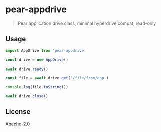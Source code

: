 # pear-appdrive

> Pear application drive class, minimal hyperdrive compat, read-only

## Usage

```js
import AppDrive from 'pear-appdrive'

const drive = new AppDrive()

await drive.ready()

const file = await drive.get('/file/from/app')

console.log(file.toString())

await drive.close()
```

## License

Apache-2.0
